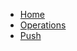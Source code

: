 <!-- docs/CopyAndReplaceWithYourFunction/_sidebar.md -->

* [Home](/)
* [Operations](/op/)
* [Push](/push/)